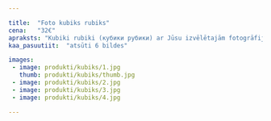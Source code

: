 ```yaml
---

title:  "Foto kubiks rubiks"
cena:   "32€"
apraksts: "Kubiki rubiki (кубики рубики) ar Jūsu izvēlētajām fotogrāfijām uz tā - melnbalti, krāsaini, ar uzrakstiem - kā sirds vēlas"
kaa_pasuutiit:  "atsūti 6 bildes"

images:
 - image: produkti/kubiks/1.jpg
   thumb: produkti/kubiks/thumb.jpg
 - image: produkti/kubiks/2.jpg
 - image: produkti/kubiks/3.jpg
 - image: produkti/kubiks/4.jpg

---
```

